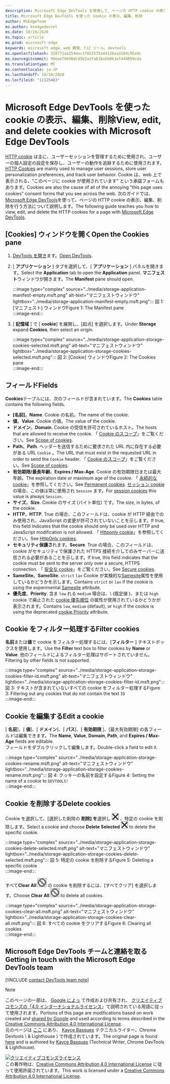 ```yaml
---
description: Microsoft Edge DevTools を使用して、ページの HTTP cookie の表示、編集、削除を行う方法について説明します。
title: Microsoft Edge DevTools を使った Cookie の表示、編集、削除
author: MSEdgeTeam
ms.author: msedgedevrel
ms.date: 10/19/2020
ms.topic: article
ms.prod: microsoft-edge
keywords: microsoft edge、web 開発、f12 ツール、devtools
ms.openlocfilehash: 328771aa254dac1f851535a44126ea220dc95a9c
ms.sourcegitcommit: 99eee78698dc95b2a3fa638a5b063ef449899cda
ms.translationtype: MT
ms.contentlocale: ja-JP
ms.lasthandoff: 10/20/2020
ms.locfileid: "11125483"
---
```

<!-- Copyright Kayce Basques 

   Licensed under the Apache License, Version 2.0 (the "License");
   you may not use this file except in compliance with the License.
   You may obtain a copy of the License at

       https://www.apache.org/licenses/LICENSE-2.0

   Unless required by applicable law or agreed to in writing, software
   distributed under the License is distributed on an "AS IS" BASIS,
   WITHOUT WARRANTIES OR CONDITIONS OF ANY KIND, either express or implied.
   See the License for the specific language governing permissions and
   limitations under the License.  -->

# <span data-ttu-id="61246-104">Microsoft Edge DevTools を使った cookie の表示、編集、削除</span><span class="sxs-lookup"><span data-stu-id="61246-104">View, edit, and delete cookies with Microsoft Edge DevTools</span></span>  

<span data-ttu-id="61246-105">[HTTP cookie][MDNHTTPCookies] は主に、ユーザーセッションを管理するために使用され、ユーザーの個人設定の設定を保存し、ユーザーの動作を追跡するために使用されます。</span><span class="sxs-lookup"><span data-stu-id="61246-105">[HTTP Cookies][MDNHTTPCookies] are mainly used to manage user sessions, store user personalization preferences, and track user behavior.</span></span>  <span data-ttu-id="61246-106">Cookie は、web 上で表示される、"このページに cookie が使用されています" という承諾フォームもあります。</span><span class="sxs-lookup"><span data-stu-id="61246-106">Cookies are also the cause of all of the annoying "this page uses cookies" consent forms that you see across the web.</span></span>  <span data-ttu-id="61246-107">次のガイドでは、 [Microsoft Edge DevTools][MicrosoftEdgeDevTools]を使って、ページの HTTP cookie の表示、編集、削除を行う方法について説明します。</span><span class="sxs-lookup"><span data-stu-id="61246-107">The following guide teaches you how to view, edit, and delete the HTTP cookies for a page with [Microsoft Edge DevTools][MicrosoftEdgeDevTools].</span></span>  

## <span data-ttu-id="61246-108">[Cookies] ウィンドウを開く</span><span class="sxs-lookup"><span data-stu-id="61246-108">Open the Cookies pane</span></span>  

1.  <span data-ttu-id="61246-109">[DevTools を開き][DevToolsOpen]ます。</span><span class="sxs-lookup"><span data-stu-id="61246-109">[Open DevTools][DevToolsOpen].</span></span>  
1.  <span data-ttu-id="61246-110">[ **アプリケーション** ] タブを選択して、[ **アプリケーション** ] パネルを開きます。</span><span class="sxs-lookup"><span data-stu-id="61246-110">Select the **Application** tab to open the **Application** panel.</span></span>  <span data-ttu-id="61246-111">**マニフェスト**ウィンドウが開きます。</span><span class="sxs-lookup"><span data-stu-id="61246-111">The **Manifest** pane should open.</span></span>  
    
    :::image type="complex" source="../media/storage-application-manifest-empty.msft.png" alt-text="マニフェストウィンドウ" lightbox="../media/storage-application-manifest-empty.msft.png":::
       <span data-ttu-id="61246-113">図 1: [マニフェスト] ウィンドウ</span><span class="sxs-lookup"><span data-stu-id="61246-113">Figure 1:  The Manifest pane</span></span>  
    :::image-end:::  

1.  <span data-ttu-id="61246-114">[ **記憶域** ] で [ **cookie**] を展開し、[起点] を選択します。</span><span class="sxs-lookup"><span data-stu-id="61246-114">Under **Storage** expand **Cookies**, then select an origin.</span></span>  
    
    :::image type="complex" source="../media/storage-application-storage-cookies-selected.msft.png" alt-text="マニフェストウィンドウ" lightbox="../media/storage-application-storage-cookies-selected.msft.png":::
       <span data-ttu-id="61246-116">図 2: [Cookie] ウィンドウ</span><span class="sxs-lookup"><span data-stu-id="61246-116">Figure 2:  The Cookies pane</span></span>  
    :::image-end:::  

## <span data-ttu-id="61246-117">フィールド</span><span class="sxs-lookup"><span data-stu-id="61246-117">Fields</span></span>  

<span data-ttu-id="61246-118">**Cookies**テーブルには、次のフィールドが含まれています。</span><span class="sxs-lookup"><span data-stu-id="61246-118">The **Cookies** table contains the following fields.</span></span>  

*   <span data-ttu-id="61246-119">**[名前]**。</span><span class="sxs-lookup"><span data-stu-id="61246-119">**Name**.</span></span>  <span data-ttu-id="61246-120">Cookie の名前。</span><span class="sxs-lookup"><span data-stu-id="61246-120">The name of the cookie.</span></span>  
*   <span data-ttu-id="61246-121">**値**。</span><span class="sxs-lookup"><span data-stu-id="61246-121">**Value**.</span></span>  <span data-ttu-id="61246-122">Cookie の値。</span><span class="sxs-lookup"><span data-stu-id="61246-122">The value of the cookie.</span></span>  
*   <span data-ttu-id="61246-123">**ドメイン**。</span><span class="sxs-lookup"><span data-stu-id="61246-123">**Domain**.</span></span>  <span data-ttu-id="61246-124">Cookie の受信を許可されているホスト。</span><span class="sxs-lookup"><span data-stu-id="61246-124">The hosts that are allowed to receive the cookie.</span></span>  <span data-ttu-id="61246-125">「 [Cookie のスコープ][MDNHTTPCookiesScope]」をご覧ください。</span><span class="sxs-lookup"><span data-stu-id="61246-125">See [Scope of cookies][MDNHTTPCookiesScope].</span></span>  
*   <span data-ttu-id="61246-126">**Path**。</span><span class="sxs-lookup"><span data-stu-id="61246-126">**Path**.</span></span>  <span data-ttu-id="61246-127">ヘッダーを送信するために要求された URL 内に存在する必要がある URL `Cookie` 。</span><span class="sxs-lookup"><span data-stu-id="61246-127">The URL that must exist in the requested URL in order to send the `Cookie` header.</span></span>  <span data-ttu-id="61246-128">「 [Cookie のスコープ][MDNHTTPCookiesScope]」をご覧ください。</span><span class="sxs-lookup"><span data-stu-id="61246-128">See [Scope of cookies][MDNHTTPCookiesScope].</span></span>  
*   <span data-ttu-id="61246-129">**有効期限/最長年齢**。</span><span class="sxs-lookup"><span data-stu-id="61246-129">**Expires / Max-Age**.</span></span>  <span data-ttu-id="61246-130">Cookie の有効期限日または最大年齢。</span><span class="sxs-lookup"><span data-stu-id="61246-130">The expiration date or maximum age of the cookie.</span></span>  <span data-ttu-id="61246-131">「 [永続的な cookie][MDNHTTPCookiesPermanent]」を参照してください。</span><span class="sxs-lookup"><span data-stu-id="61246-131">See [Permanent cookies][MDNHTTPCookiesPermanent].</span></span>  <span data-ttu-id="61246-132">[セッション cookie][MDNHTTPCookiesSession]の場合、この値は常に使用され `Session` ます。</span><span class="sxs-lookup"><span data-stu-id="61246-132">For [session cookies][MDNHTTPCookiesSession] this value is always `Session`.</span></span>  
*   <span data-ttu-id="61246-133">**サイズ**。</span><span class="sxs-lookup"><span data-stu-id="61246-133">**Size**.</span></span>  <span data-ttu-id="61246-134">Cookie のサイズ (バイト単位) です。</span><span class="sxs-lookup"><span data-stu-id="61246-134">The size, in bytes, of the cookie.</span></span>  
*   <span data-ttu-id="61246-135">**HTTP**。</span><span class="sxs-lookup"><span data-stu-id="61246-135">**HTTP**.</span></span>  <span data-ttu-id="61246-136">True の場合、このフィールドは、cookie が HTTP 経由でのみ使用され、JavaScript の変更が許可されていないことを示します。</span><span class="sxs-lookup"><span data-stu-id="61246-136">If true, this field indicates that the cookie should only be used over HTTP and JavaScript modification is not allowed.</span></span>  <span data-ttu-id="61246-137">「 [Httponly cookie][MDNHTTPCookiesSecure]」を参照してください。</span><span class="sxs-lookup"><span data-stu-id="61246-137">See [HttpOnly cookies][MDNHTTPCookiesSecure].</span></span>  
*   <span data-ttu-id="61246-138">**セキュリティ保護さ**れます。</span><span class="sxs-lookup"><span data-stu-id="61246-138">**Secure**.</span></span>  <span data-ttu-id="61246-139">True の場合、このフィールドは、cookie がセキュリティで保護された HTTPS 接続を介してのみサーバーに送信される必要があることを示します。</span><span class="sxs-lookup"><span data-stu-id="61246-139">If true, this field indicates that the cookie must be sent to the server only over a secure, HTTPS connection.</span></span>  <span data-ttu-id="61246-140">「 [安全な cookie][MDNHTTPCookiesSecure]」をご覧ください。</span><span class="sxs-lookup"><span data-stu-id="61246-140">See [Secure cookies][MDNHTTPCookiesSecure].</span></span>  
*   <span data-ttu-id="61246-141">**SameSite**。</span><span class="sxs-lookup"><span data-stu-id="61246-141">**SameSite**.</span></span>  <span data-ttu-id="61246-142">`strict` `lax` Cookie が実験的な[Samesite][MDNHTTPCookiesSamesite]属性を使用しているかどうかを示します。</span><span class="sxs-lookup"><span data-stu-id="61246-142">Contains `strict` or `lax` if the cookie is using the experimental [Samesite][MDNHTTPCookiesSamesite] attribute.</span></span>  
*   <span data-ttu-id="61246-143">**優先度**。</span><span class="sxs-lookup"><span data-stu-id="61246-143">**Priority**.</span></span>  <span data-ttu-id="61246-144">含ま `low` れる `medium` 場合は、\ (既定値 \)、または `high` cookie で廃止された [cookie 優先順位][ChromiumIssue232693] の属性が使用されているかどうかが表示されます。</span><span class="sxs-lookup"><span data-stu-id="61246-144">Contains `low`, `medium` \(default\), or `high` if the cookie is using the deprecated [cookie Priority][ChromiumIssue232693] attribute.</span></span>

## <span data-ttu-id="61246-145">Cookie をフィルター処理する</span><span class="sxs-lookup"><span data-stu-id="61246-145">Filter cookies</span></span>  

<span data-ttu-id="61246-146">**名前**または**値**で cookie をフィルター処理するには、[**フィルター** ] テキストボックスを使用します。</span><span class="sxs-lookup"><span data-stu-id="61246-146">Use the **Filter** text box to filter cookies by **Name** or **Value**.</span></span>  <span data-ttu-id="61246-147">他のフィールドによるフィルター処理はサポートされていません。</span><span class="sxs-lookup"><span data-stu-id="61246-147">Filtering by other fields is not supported.</span></span>  

:::image type="complex" source="../media/storage-application-storage-cookies-filter-id.msft.png" alt-text="マニフェストウィンドウ" lightbox="../media/storage-application-storage-cookies-filter-id.msft.png":::
   <span data-ttu-id="61246-149">図 3: テキストが含まれていないすべての cookie をフィルター処理する</span><span class="sxs-lookup"><span data-stu-id="61246-149">Figure 3:  Filtering out any cookies that do not contain the text</span></span> `ID`  
:::image-end:::  

## <span data-ttu-id="61246-150">Cookie を編集する</span><span class="sxs-lookup"><span data-stu-id="61246-150">Edit a cookie</span></span>  

<span data-ttu-id="61246-151">[ **名前**]、[ **値**]、[ **ドメイン**]、[ **パス**]、[ **有効期限** ]、[最大有効期限] の各フィールドは編集できます。</span><span class="sxs-lookup"><span data-stu-id="61246-151">The **Name**, **Value**, **Domain**, **Path**, and **Expires / Max-Age** fields are editable.</span></span>  
<span data-ttu-id="61246-152">フィールドをダブルクリックして編集します。</span><span class="sxs-lookup"><span data-stu-id="61246-152">Double-click a field to edit it.</span></span>  

:::image type="complex" source="../media/storage-application-storage-cookies-rename.msft.png" alt-text="マニフェストウィンドウ" lightbox="../media/storage-application-storage-cookies-rename.msft.png":::
   <span data-ttu-id="61246-154">図 4: クッキーの名前を設定する</span><span class="sxs-lookup"><span data-stu-id="61246-154">Figure 4:  Setting the name of a cookie to</span></span> `DEVTOOLS!`  
:::image-end:::  

## <span data-ttu-id="61246-155">Cookie を削除する</span><span class="sxs-lookup"><span data-stu-id="61246-155">Delete cookies</span></span>  

<span data-ttu-id="61246-156">Cookie を選択して、[選択した削除の **削除] を**選択し ![ ][ImageDeleteIcon]  、特定の cookie を削除します。</span><span class="sxs-lookup"><span data-stu-id="61246-156">Select a cookie and choose **Delete Selected** ![Delete Selected][ImageDeleteIcon]  to delete the specific cookie.</span></span>  

:::image type="complex" source="../media/storage-application-storage-cookies-delete-selected.msft.png" alt-text="マニフェストウィンドウ" lightbox="../media/storage-application-storage-cookies-delete-selected.msft.png":::
   <span data-ttu-id="61246-158">図 5: 特定の cookie を削除する</span><span class="sxs-lookup"><span data-stu-id="61246-158">Figure 5:  Deleting a specific cookie</span></span>  
:::image-end:::  

<span data-ttu-id="61246-159">すべて**Clear All** ![ ][ImageClearIcon] の cookie を削除するには、[すべてクリア] を選択します。</span><span class="sxs-lookup"><span data-stu-id="61246-159">Choose **Clear All** ![Clear All][ImageClearIcon]  to delete all cookies.</span></span>  

:::image type="complex" source="../media/storage-application-storage-cookies-clear-all.msft.png" alt-text="マニフェストウィンドウ" lightbox="../media/storage-application-storage-cookies-clear-all.msft.png":::
   <span data-ttu-id="61246-161">図 6: すべての cookie をクリアする</span><span class="sxs-lookup"><span data-stu-id="61246-161">Figure 6:  Clearing all cookies</span></span>  
:::image-end:::  

## <span data-ttu-id="61246-162">Microsoft Edge DevTools チームと連絡を取る</span><span class="sxs-lookup"><span data-stu-id="61246-162">Getting in touch with the Microsoft Edge DevTools team</span></span>  

[!INCLUDE [contact DevTools team note](../includes/contact-devtools-team-note.md)]  

<!-- image links -->  

[ImageClearIcon]: ../media/clear-icon.msft.png  
[ImageDeleteIcon]: ../media/delete-icon.msft.png  

<!-- links -->  

[MicrosoftEdgeDevTools]: /microsoft-edge/devtools-guide-chromium "Microsoft Edge (Chromium) 開発者ツール"  
[DevToolsOpen]: /microsoft-edge/devtools-guide-chromium/open "Microsoft Edge DevTools を開く"  

[ChromiumIssue232693]: https://bugs.chromium.org/p/chromium/issues/detail?id=232693 "Chromium の問題 232693: Cookie の優先度フィールドの実装 |Chromium のバグ"  

[MDNHTTPCookies]: https://developer.mozilla.org/docs/Web/HTTP/Cookies "HTTP クッキー |MDN"  
[MDNHTTPCookiesPermanent]: https://developer.mozilla.org/docs/Web/HTTP/Cookies#Permanent_cookies "HTTP クッキー-永続的な cookie |MDN"  
[MDNHTTPCookiesSamesite]: https://developer.mozilla.org/docs/Web/HTTP/Cookies#SameSite_cookies "HTTP クッキー-SameSite クッキー |MDN"  
[MDNHTTPCookiesScope]: https://developer.mozilla.org/docs/Web/HTTP/Cookies#Scope_of_cookies "HTTP cookie-cookie のスコープ |MDN"  
[MDNHTTPCookiesSecure]: https://developer.mozilla.org/docs/Web/HTTP/Cookies#Secure_and_HttpOnly_cookies "HTTP クッキー-セキュアおよび HttpOnly クッキー |MDN"  
[MDNHTTPCookiesSession]: https://developer.mozilla.org/docs/Web/HTTP/Cookies#Session_cookies "HTTP クッキー-セッションクッキー |MDN"  

> [!NOTE]
> <span data-ttu-id="61246-172">このページの一部は、 [Google によっ][GoogleSitePolicies] て作成および共有され、 [クリエイティブコモンズの「4.0 インターナショナルライセンス][CCA4IL]」で説明されている用語に従って使用されます。</span><span class="sxs-lookup"><span data-stu-id="61246-172">Portions of this page are modifications based on work created and [shared by Google][GoogleSitePolicies] and used according to terms described in the [Creative Commons Attribution 4.0 International License][CCA4IL].</span></span>  
> <span data-ttu-id="61246-173">元のページは [ここ](https://developers.google.com/web/tools/chrome-devtools/storage/cookies) にあり、 [Kayce Basques][KayceBasques] テクニカルライター、Chrome Devtools \ & Lighthouse \) で作成されています。</span><span class="sxs-lookup"><span data-stu-id="61246-173">The original page is found [here](https://developers.google.com/web/tools/chrome-devtools/storage/cookies) and is authored by [Kayce Basques][KayceBasques] \(Technical Writer, Chrome DevTools \& Lighthouse\).</span></span>  

[![クリエイティブコモンズライセンス][CCby4Image]][CCA4IL]  
<span data-ttu-id="61246-175">この著作物は、[Creative Commons Attribution 4.0 International License][CCA4IL] に従って使用許諾されています。</span><span class="sxs-lookup"><span data-stu-id="61246-175">This work is licensed under a [Creative Commons Attribution 4.0 International License][CCA4IL].</span></span>  

[CCA4IL]: https://creativecommons.org/licenses/by/4.0  
[CCby4Image]: https://i.creativecommons.org/l/by/4.0/88x31.png  
[GoogleSitePolicies]: https://developers.google.com/terms/site-policies  
[KayceBasques]: https://developers.google.com/web/resources/contributors/kaycebasques  
